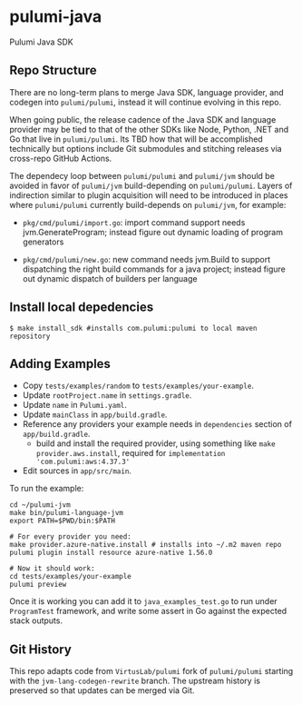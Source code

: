 # pulumi-java

Pulumi Java SDK

## Repo Structure

There are no long-term plans to merge Java SDK, language provider, and
codegen into `pulumi/pulumi`, instead it will continue evolving in
this repo.

When going public, the release cadence of the Java SDK and language
provider may be tied to that of the other SDKs like Node, Python, .NET
and Go that live in `pulumi/pulumi`. Its TBD how that will be
accomplished technically but options include Git submodules and
stitching releases via cross-repo GitHub Actions.

The dependecy loop between `pulumi/pulumi` and `pulumi/jvm` should be
avoided in favor of `pulumi/jvm` build-depending on `pulumi/pulumi`.
Layers of indirection similar to plugin acquisition will need to be
introduced in places where `pulumi/pulumi` currently build-depends on
`pulumi/jvm`, for example:

- `pkg/cmd/pulumi/import.go`: import command support needs
  jvm.GenerateProgram; instead figure out dynamic loading of program
  generators

- `pkg/cmd/pulumi/new.go`: new command needs jvm.Build to support
  dispatching the right build commands for a java project; instead
  figure out dynamic dispatch of builders per language

## Install local depedencies

```shell
$ make install_sdk #installs com.pulumi:pulumi to local maven repository

```

## Adding Examples

- Copy `tests/examples/random` to `tests/examples/your-example`.
- Update `rootProject.name` in `settings.gradle`.
- Update `name` in `Pulumi.yaml`.
- Update `mainClass` in `app/build.gradle`.
- Reference any providers your example needs in `dependencies` section of `app/build.gradle`.
  - build and install the required provider, using something like `make provider.aws.install`, required for `implementation 'com.pulumi:aws:4.37.3'`
- Edit sources in `app/src/main`.

To run the example:

```shell
cd ~/pulumi-jvm
make bin/pulumi-language-jvm
export PATH=$PWD/bin:$PATH

# For every provider you need:
make provider.azure-native.install # installs into ~/.m2 maven repo
pulumi plugin install resource azure-native 1.56.0

# Now it should work:
cd tests/examples/your-example
pulumi preview
```

Once it is working you can add it to `java_examples_test.go` to run
under `ProgramTest` framework, and write some assert in Go against the
expected stack outputs.


## Git History

This repo adapts code from `VirtusLab/pulumi` fork of `pulumi/pulumi`
starting with the `jvm-lang-codegen-rewrite` branch. The upstream
history is preserved so that updates can be merged via Git.

